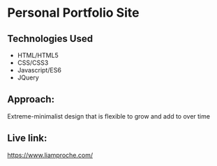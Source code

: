 <h1>Personal Portfolio Site</h1>

<h2>Technologies Used</h2>
<ul>
    <li>HTML/HTML5</li>
    <li>CSS/CSS3</li>
    <li>Javascript/ES6</li>
    <li>JQuery</li>
</ul>

<h2>Approach:</h2>
<p>Extreme-minimalist design that is flexible to grow and add to over time</p>

<h2>Live link:</h2>
<a href="https://www.liamproche.com/">https://www.liamproche.com/</a>